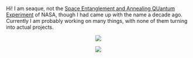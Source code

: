 Hi! I am seaque, not the [Space Entanglement and Annealing QUantum Experiment](https://www.jpl.nasa.gov/news/space-station-to-host-self-healing-quantum-communications-tech-demo) of NASA, though I had came up with the name a decade ago. Currently I am probably working on many things, with none of them turning into actual projects.

<p align="center">
    <img src="https://skillicons.dev/icons?i=git,flutter,bash,js,py,r&perline=3"/>
</p>

<p align="center">    
  <a href="https://seaque.github.io/blog"><img src="https://img.shields.io/badge/Jekyll-Blog (TR)-CC0000?style=for-the-badge&logo=jekyll"/></a>
</p>
